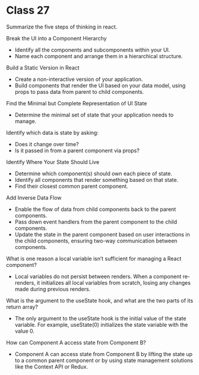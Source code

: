 # Class 27

Summarize the five steps of thinking in react.

Break the UI into a Component Hierarchy

- Identify all the components and subcomponents within your UI.
- Name each component and arrange them in a hierarchical structure.

Build a Static Version in React

- Create a non-interactive version of your application.
- Build components that render the UI based on your data model, using props to pass data from parent to child components.

Find the Minimal but Complete Representation of UI State

- Determine the minimal set of state that your application needs to manage.

Identify which data is state by asking:

- Does it change over time?
- Is it passed in from a parent component via props?

Identify Where Your State Should Live

- Determine which component(s) should own each piece of state.
- Identify all components that render something based on that state.
- Find their closest common parent component.

Add Inverse Data Flow

- Enable the flow of data from child components back to the parent components.
- Pass down event handlers from the parent component to the child components.
- Update the state in the parent component based on user interactions in the child components, ensuring two-way communication between components.

What is one reason a local variable isn’t sufficient for managing a React component?

- Local variables do not persist between renders. When a component re-renders, it initializes all local variables from scratch, losing any changes made during previous renders.

What is the argument to the useState hook, and what are the two parts of its return array?

- The only argument to the useState hook is the initial value of the state variable. For example, useState(0) initializes the state variable with the value 0.

How can Component A access state from Component B?

- Component A can access state from Component B by lifting the state up to a common parent component or by using state management solutions like the Context API or Redux.